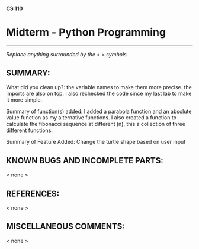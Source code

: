 #### CS 110
# Midterm - Python Programming

***

_Replace anything surrounded by the `< >` symbols._

## SUMMARY:
What did you clean up?: the variable names to make them more precise. the imports are also on top. I also rechecked the code since my last lab to make it more simple. 

Summary of function(s) added: I added a parabola function and an absolute value function as my alternative functions. I also created a function to calculate the fibonacci sequence at different (n), this a collection of three different functions.

Summary of Feature Added: Change the turtle shape based on user input 

## KNOWN BUGS AND INCOMPLETE PARTS:
 < none >

## REFERENCES:
 < none >

## MISCELLANEOUS COMMENTS:
 < none >

